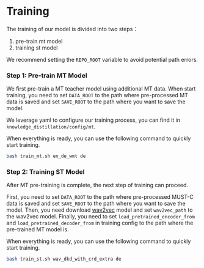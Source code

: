# Training
The training of our model is divided into two steps：
1. pre-train mt model
2. training st model

We recommend setting the `REPO_ROOT` variable to avoid potential path errors.
### Step 1: Pre-train MT Model
We first pre-train a MT teacher model using additional MT data.
When start training, you need to set `DATA_ROOT` to the path where pre-processed MT data is saved and set `SAVE_ROOT` to the path where you want to save the model.

We leverage yaml to configure our training process, you can find it in `knowledge_distillation/config/mt`.

When everything is ready, you can use the following command to quickly start training.
```bash
bash train_mt.sh en_de_wmt de 
```

### Step 2: Training ST Model
After MT pre-training is complete, the next step of training can proceed.

First, you need to set `DATA_ROOT` to the path where pre-processed MUST-C data is saved and set `SAVE_ROOT` to the path where you want to save the model. Then, you need download [wav2vec](https://dl.fbaipublicfiles.com/fairseq/wav2vec/wav2vec_small.pt) model and set `wav2vec_path` to the wav2vec model. Finally, you need to set `load_pretrained_encoder_from` and `load_pretrained_decoder_from` in training config to the path where the pre-trained MT model is.

When everything is ready, you can use the following command to quickly start training.
```bash
bash train_st.sh wav_dkd_with_crd_extra de
```